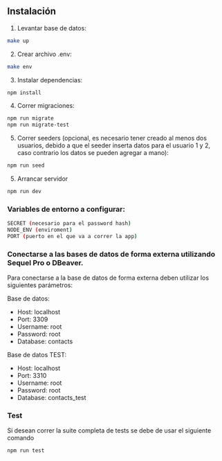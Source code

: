 ## Instalación

1. Levantar base de datos:

``` sh
make up
```

2. Crear archivo .env:

``` sh
make env
```

3. Instalar dependencias:
``` sh
npm install
```

4. Correr migraciones:
``` sh
npm run migrate
npm run migrate-test
```

5. Correr seeders (opcional, es necesario tener creado al menos dos usuarios, debido a que el seeder inserta datos para el usuario 1 y 2, caso contrario los datos se pueden agregar a mano):
``` sh
npm run seed
```

5. Arrancar servidor
``` sh
npm run dev
```

### Variables de entorno a configurar:

``` sh
SECRET (necesario para el password hash)
NODE_ENV (enviroment)
PORT (puerto en el que va a correr la app)
``` 

### Conectarse a las bases de datos de forma externa utilizando Sequel Pro o DBeaver.

Para conectarse a la base de datos de forma externa deben utilizar los siguientes parámetros:

Base de datos:

-   Host: localhost
-   Port: 3309
-   Username: root
-   Password: root
-   Database: contacts

Base de datos TEST:

-   Host: localhost
-   Port: 3310
-   Username: root
-   Password: root
-   Database: contacts_test

### Test

Si desean correr la suite completa de tests se debe de usar el siguiente comando

```bash
npm run test
```
